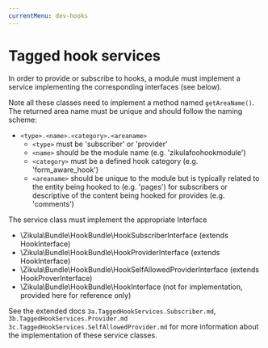 ```yaml
---
currentMenu: dev-hooks
---
```

# Tagged hook services

In order to provide or subscribe to hooks, a module must implement a service implementing the corresponding interfaces (see below).

Note all these classes need to implement a method named `getAreaName()`.
The returned area name must be unique and should follow the naming scheme:

- `<type>.<name>.<category>.<areaname>`
    - `<type>` must be 'subscriber' or 'provider'
    - `<name>` should be the module name (e.g. 'zikulafoohookmodule')
    - `<category>` must be a defined hook category (e.g. 'form_aware_hook')
    - `<areaname>` should be unique to the module but is typically related to the entity being hooked to (e.g. 'pages')
        for subscribers or descriptive of the content being hooked for provides (e.g. 'comments')

The service class must implement the appropriate Interface

- \Zikula\Bundle\HookBundle\HookSubscriberInterface (extends HookInterface)
- \Zikula\Bundle\HookBundle\HookProviderInterface (extends HookInterface)
- \Zikula\Bundle\HookBundle\HookSelfAllowedProviderInterface (extends HookProverInterface)
- \Zikula\Bundle\HookBundle\HookInterface (not for implementation, provided here for reference only)

See the extended docs `3a.TaggedHookServices.Subscriber.md`, `3b.TaggedHookServices.Provider.md`
`3c.TaggedHookServices.SelfAllowedProvider.md` for more information about the implementation of these service classes.
